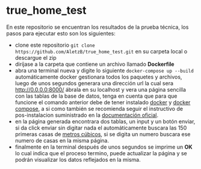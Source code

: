 # true_home_test
En este repositorio se encuentran los resultados de la prueba técnica, los pasos para ejecutar esto son los siguientes:
* clone este repositorio ```git clone https://github.com/AletzB/true_home_test.git``` en su carpeta local o descargue el zip 
* diríjase a la carpeta que contiene un archivo llamado **Dockerfile**
* abra una terminal nueva y digite lo siguiente ```docker-compose up --build``` automáticamente docker gestionara todos los paquetes y archivos, luego de unos segundos generara una dirección url la cual sera  http://0.0.0.0:8000/ ábrala en su localhost y vera una página sencilla con las tablas de la base de datos, tenga en cuenta que para que funcione el comando anterior debe de tener instalado [docker](https://docs.docker.com/engine/install/ubuntu/) y [docker compose](https://docs.docker.com/compose/install/), a si como también se recomienda seguir el instructivo de pos-instalacion suministrado en la [documentación oficial](https://docs.docker.com/engine/install/linux-postinstall/).
* en la página generada encontrara dos tablas, un input y un botón enviar, si da click enviar sin digitar nada el automáticamente buscara las 150 primeras casas de   [metros cúbicos](https://inmuebles.metroscubicos.com/distrito-federal/), si se digita un numero buscara ese numero de casas en la misma página.
* finalmente en la terminal después de unos segundos se imprime un __OK__ lo cual indica que el proceso termino, puede actualizar la página y se podrán visualizar los datos reflejados en la misma.

